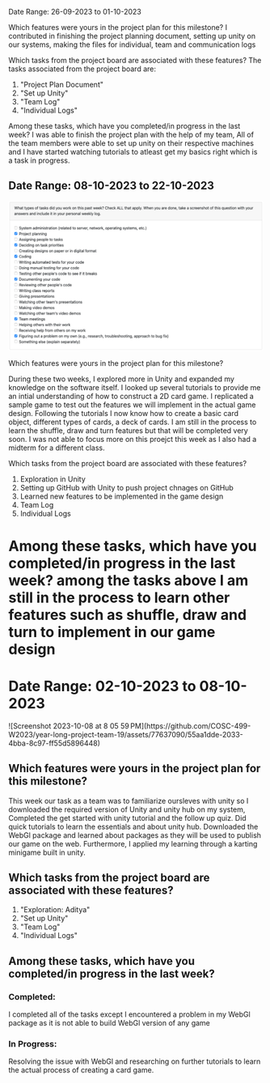 Date Range: 26-09-2023 to 01-10-2023

Which features were yours in the project plan for this milestone? 
I contributed in finishing the project planning document, setting up unity on our systems, making the files for individual, team and communication logs

Which tasks from the project board are associated with these features? 
The tasks associated from the project board are: 

1. "Project Plan Document"
2. "Set up Unity"
3. "Team Log"
4. "Individual Logs"

Among these tasks, which have you completed/in progress in the last week? 
I was able to finish the project plan with the help of my team, All of the team members were able to set up unity on their respective machines and I have started watching tutorials to atleast get my basics right which is a task in progress.

<h2>Date Range: 08-10-2023 to 22-10-2023</h2>

<img src = "log_imgs/Aditya_W7.PNG?raw=true"/>

Which features were yours in the project plan for this milestone? 

During these two weeks, I explored more in Unity and expanded my knowledge on the software itself. I looked up several tutorials to provide me an intial understanding of how to construct a 2D card game. I replicated a sample game to test out the features we will implement in the actual game design. Following the tutorials I now know how to create a basic card object, different types of cards, a deck of cards. I am still in the process to learn the shuffle, draw and turn features but that will be completed very soon. I was not able to focus more on this proejct this week as I also had a midterm for a different class.

Which tasks from the project board are associated with these features? 
1. Exploration in Unity
2. Setting up GitHub with Unity to push project chnages on GitHub
3. Learned new features to be implemented in the game design
4. Team Log
5. Individual Logs

Among these tasks, which have you completed/in progress in the last week? 
among the tasks above I am still in the process to learn other features such as shuffle, draw and turn to implement in our game design 
=======
<h1>Date Range: 02-10-2023 to 08-10-2023</h1>
![Screenshot 2023-10-08 at 8 05 59 PM](https://github.com/COSC-499-W2023/year-long-project-team-19/assets/77637090/55aa1dde-2033-4bba-8c97-ff55d5896448)

<h2>Which features were yours in the project plan for this milestone?</h2>

<p>This week our task as a team was to familiarize oursleves with unity so I downloaded the required version of Unity and unity hub on my system, Completed the get started with unity tutorial and the follow up quiz. Did quick tutorials to learn the essentials and about unity hub. Downloaded the WebGl package and learned about packages as they will be used to publish our game on the web. Furthermore, I applied my learning through a karting minigame built in unity.</p>


<h2> Which tasks from the project board are associated with these features? </h2>

<ol>
  <li>"Exploration: Aditya"</li>
  <li>"Set up Unity"</li>
  <li>"Team Log"</li>
  <li>"Individual Logs"</li>
</ol>

<h2> Among these tasks, which have you completed/in progress in the last week? </h2>

<h3>Completed: </h3> 
  <p>I completed all of the tasks except I encountered a problem in my WebGl package as it is not able to build WebGl version of any game</p>
  
<h3>In Progress:</h3>
<p>Resolving the issue with WebGl and researching on further tutorials to learn the actual process of creating a card game.</p>
